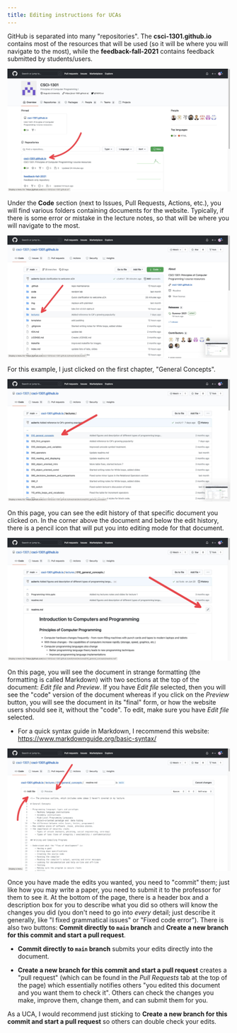 ```yaml
---
title: Editing instructions for UCAs
---
```

GitHub is separated into many "repositories". The **csci-1301.github.io** contains most of the resources that will be used (so it will be where you will navigate to the most), while the **feedback-fall-2021** contains feedback submitted by students/users. 

!["Navigating repositories"](img/uca_guide1.jpg) 

Under the **Code** section (next to Issues, Pull Requests, Actions, etc.), you will find various folders containing documents for the website. Typically, if there is some error or mistake in the lecture notes, so that will be where you will navigate to the most. 

!["Navigating folders"](img/uca_guide2.jpg) 

For this example, I just clicked on the first chapter, "General Concepts".

!["Navigating documents"](img/uca_guide3.jpg) 

On this page, you can see the edit history of that specific document you clicked on. In the corner above the document and below the edit history, there is a pencil icon that will put you into editing mode for that document.

!["Editing"](img/uca_guide4.jpg) 

On this page, you will see the document in strange formatting (the formatting is called Markdown) with two sections at the top of the document: *Edit file* and *Preview*. If you have *Edit file* selected, then you will see the "code" version of the document whereas if you click on the *Preview* button, you will see the document in its "final" form, or how the website users should see it, without the "code". To edit, make sure you have *Edit file* selected. 

- For a quick syntax guide in Markdown, I recommend this website: https://www.markdownguide.org/basic-syntax/

!["Editing"](img/uca_guide5.jpg) 

Once you have made the edits you wanted, you need to "commit" them; just like how you may write a paper, you need to submit it to the professor for them to see it. At the bottom of the page, there is a header box and a description box for you to describe what you did so others will know the changes you did (you don't need to go into *every* detail; just describe it generally, like "I fixed grammatical issues" or "Fixed code error"). There is also two buttons: **Commit directly to `main` branch** and **Create a new branch for this commit and start a pull request**. 

- **Commit directly to `main` branch** submits your edits directly into the document.

- **Create a new branch for this commit and start a pull request** creates a "pull request" (which can be found in the *Pull Requests* tab at the top of the page) which essentially notifies others "you edited this document and you want them to check it". Others can check the changes you make, improve them, change them, and can submit them for you. 

As a UCA, I would recommend just sticking to **Create a new branch for this commit and start a pull request** so others can double check your edits. 

<!-- this is a comment -->

<!-- to add images

1. add image under img/ directory
2. refer to it using the following syntax:

   !["image description here"](img/image_filename.png)

   the exclamation in front is important.

-->

